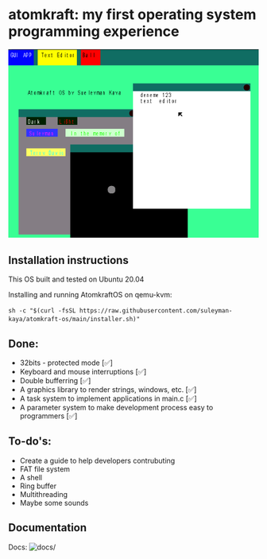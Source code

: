 # atomkraft: my first operating system programming experience

![screenshot.png](Screenshots/screenshot.png)

## Installation instructions
This OS built and tested on Ubuntu 20.04

Installing and running AtomkraftOS on qemu-kvm:

`sh -c "$(curl -fsSL https://raw.githubusercontent.com/suleyman-kaya/atomkraft-os/main/installer.sh)"`

## Done:
- 32bits - protected mode [✅]
- Keyboard and mouse interruptions [✅]
- Double bufferring [✅]
- A graphics library to render strings, windows, etc. [✅]
- A task system to implement applications in main.c [✅]
- A parameter system to make development process easy to programmers [✅]

## To-do's:
- Create a guide to help developers contrubuting
- FAT file system
- A shell
- Ring buffer
- Multithreading
- Maybe some sounds

## Documentation
Docs: ![docs/](https://github.com/suleyman-kaya/atomkraft-os/tree/main/docs)
